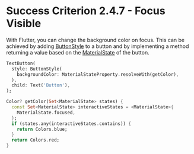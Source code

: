 # Success Criterion 2.4.7 - Focus Visible

With Flutter, you can change the background color on focus. This can be achieved by adding [ButtonStyle](https://api.flutter.dev/flutter/material/ButtonStyle-class.html) to a button and by implementing a method returning a value based on the [MaterialState](https://api.flutter.dev/flutter/material/MaterialState.html) of the button.

```dart
TextButton(
  style: ButtonStyle(
    backgroundColor: MaterialStateProperty.resolveWith(getColor),
  ),
  child: Text('Button'),
);

Color? getColor(Set<MaterialState> states) {
  const Set<MaterialState> interactiveStates = <MaterialState>{
    MaterialState.focused,
  };
  if (states.any(interactiveStates.contains)) {
    return Colors.blue;
  }
  return Colors.red;
}
```

